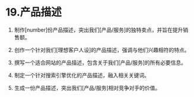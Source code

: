 



# 19.产品描述



1.  制作[number]份产品描述，突出我们[产品/服务]的独特卖点，并旨在提升销售额。

1.  创作一个针对我们[理想客户人设]的产品描述，强调与他们兴趣相符的特点。

1.  撰写一个适合网站的产品描述，包含关于我们[产品/服务]的所有必要信息。

1.  制定一个针对搜索引擎优化的产品描述，融入相关关键词。

1.  生成一份产品描述，突出我们[产品/服务]相对竞争对手的价值。
